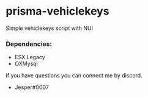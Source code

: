 # prisma-vehiclekeys
Simple vehiclekeys script with NUI

### Dependencies:

  - ESX Legacy
  - OXMysql
  
 
 
If you have questions you can connect me by discord. 

- Jesper#0007
